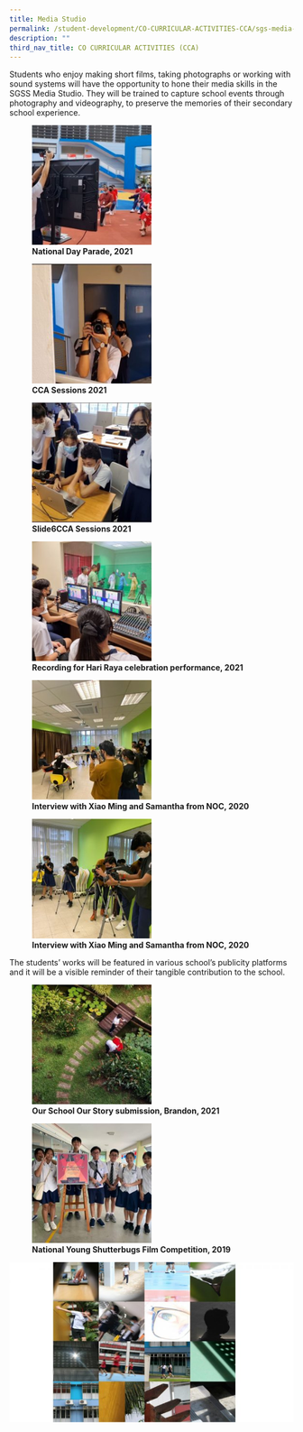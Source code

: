 ```yaml
---
title: Media Studio
permalink: /student-development/CO-CURRICULAR-ACTIVITIES-CCA/sgs-media-studio/
description: ""
third_nav_title: CO CURRICULAR ACTIVITIES (CCA)
---
```

Students who enjoy making short films, taking photographs or working with sound systems will have the opportunity to hone their media skills in the SGSS Media Studio. They will be trained to capture school events through photography and videography, to preserve the memories of their secondary school experience.

<figure>
	<a href="/images/CCA%20Media%20Studio/Slide4-5-250x250.jpg" target = "_blank"> <img src="/images/CCA%20Media%20Studio/Slide4-5-250x250.jpg"
    style="width:50%"></a>
<figcaption>
	<strong> National Day Parade, 2021 </strong>
	</figcaption>
</figure>

<figure>
	<a href="/images/CCA%20Media%20Studio/Slide5-2-250x250.jpg" target = "_blank"> <img src="/images/CCA%20Media%20Studio/Slide5-2-250x250.jpg"
    style="width:50%"></a>
<figcaption>
	<strong> CCA Sessions 2021 </strong>
	</figcaption>
</figure>

<figure>
	<a href="/images/CCA%20Media%20Studio/Slide6-2-250x250.jpg" target = "_blank"> <img src="/images/CCA%20Media%20Studio/Slide6-2-250x250.jpg"
    style="width:50%"></a>
<figcaption>
	<strong> Slide6CCA Sessions 2021 </strong>
	</figcaption>
</figure>

<figure>
	<a href="/images/CCA%20Media%20Studio/Slide3-4-250x250.jpg" target = "_blank"> <img src="/images/CCA%20Media%20Studio/Slide3-4-250x250.jpg"
    style="width:50%"></a>
<figcaption>
	<strong> Recording for Hari Raya celebration performance, 2021 </strong>
	</figcaption>
</figure>

<figure>
	<a href="/images/CCA%20Media%20Studio/Slide2-7-250x250.jpg" target = "_blank"> <img src="/images/CCA%20Media%20Studio/Slide2-7-250x250.jpg"
    style="width:50%"></a>
<figcaption>
	<strong> Interview with Xiao Ming and Samantha from NOC, 2020 </strong>
	</figcaption>
</figure>

<figure>
	<a href="/images/CCA%20Media%20Studio/Slide1-9-250x250.jpg" target = "_blank"> <img src="/images/CCA%20Media%20Studio/Slide1-9-250x250.jpg"
    style="width:50%"></a>
<figcaption>
	<strong> Interview with Xiao Ming and Samantha from NOC, 2020 </strong>
	</figcaption>
</figure>

The students’ works will be featured in various school’s publicity platforms and it will be a visible reminder of their tangible contribution to the school.

<figure>
	 <img src="/images/CCA%20Media%20Studio/Slide8-2-250x250.jpg"
    style="width:50%"></a>
<figcaption>
	<strong> Our School Our Story submission, Brandon, 2021 </strong>
	</figcaption>
</figure>

<figure>
	 <img src="/images/CCA%20Media%20Studio/Slide7-2-250x250.jpg"
    style="width:50%"></a>
<figcaption>
	<strong> National Young Shutterbugs Film Competition, 2019</strong>
	</figcaption>
</figure>




![](/images/CCA%20Media%20Studio/Slide9-1-768x432.jpg)